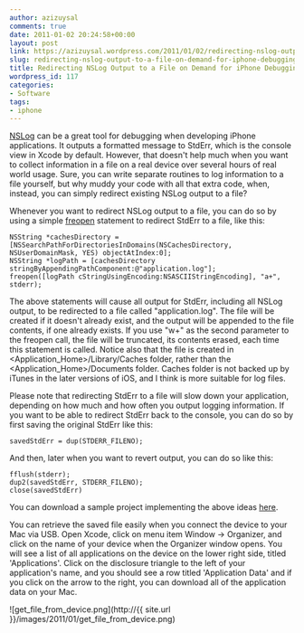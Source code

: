 ```yaml
---
author: azizuysal
comments: true
date: 2011-01-02 20:24:58+00:00
layout: post
link: https://azizuysal.wordpress.com/2011/01/02/redirecting-nslog-output-to-a-file-on-demand-for-iphone-debugging/
slug: redirecting-nslog-output-to-a-file-on-demand-for-iphone-debugging
title: Redirecting NSLog Output to a File on Demand for iPhone Debugging
wordpress_id: 117
categories:
- Software
tags:
- iphone
---
```


[NSLog](http://www.cocoadev.com/index.pl?NSLog) can be a great tool for debugging when developing iPhone applications. It outputs a formatted message to StdErr, which is the console view in Xcode by default. However, that doesn't help much when you want to collect information in a file on a real device over several hours of real world usage. Sure, you can write separate routines to log information to a file yourself, but why muddy your code with all that extra code, when, instead, you can simply redirect existing NSLog output to a file?




Whenever you want to redirect NSLog output to a file, you can do so by using a simple [freopen](http://www.cplusplus.com/reference/clibrary/cstdio/freopen/) statement to redirect StdErr to a file, like this:




```objc
NSString *cachesDirectory = [NSSearchPathForDirectoriesInDomains(NSCachesDirectory, NSUserDomainMask, YES) objectAtIndex:0];
NSString *logPath = [cachesDirectory stringByAppendingPathComponent:@"application.log"];
freopen([logPath cStringUsingEncoding:NSASCIIStringEncoding], "a+", stderr);
```




The above statements will cause all output for StdErr, including all NSLog output, to be redirected to a file called "application.log". The file will be created if it doesn't already exist, and the output will be appended to the file contents, if one already exists. If you use "w+" as the second parameter to the freopen call, the file will be truncated, its contents erased, each time this statement is called. Notice also that the file is created in <Application_Home>/Library/Caches folder, rather than the <Application_Home>/Documents folder. Caches folder is not backed up by iTunes in the later versions of iOS, and I think is more suitable for log files.




Please note that redirecting StdErr to a file will slow down your application, depending on how much and how often you output logging information. If you want to be able to redirect StdErr back to the console, you can do so by first saving the original StdErr like this:




```objc
savedStdErr = dup(STDERR_FILENO);
```




And then, later when you want to revert output, you can do so like this:




```objc
fflush(stderr);
dup2(savedStdErr, STDERR_FILENO);
close(savedStdErr)
```




You can download a sample project implementing the above ideas [here](http://www.box.net/shared/doylr5y2bz).




You can retrieve the saved file easily when you connect the device to your Mac via USB. Open Xcode, click on menu item Window -> Organizer, and click on the name of your device when the Organizer window opens. You will see a list of all applications on the device on the lower right side, titled 'Applications'. Click on the disclosure triangle to the left of your application's name, and you should see a row titled 'Application Data' and if you click on the arrow to the right, you can download all of the application data on your Mac.




![get_file_from_device.png](http://{{ site.url }}/images/2011/01/get_file_from_device.png)



